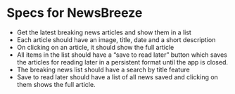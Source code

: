 # Specs for NewsBreeze
* Get the latest breaking news articles and show them in a list <br/>
* Each article should have an image, title, date and a short description <br/>
* On clicking on an article, it should show the full article <br/>
* All items in the list should have a “save to read later” button which saves the articles for reading later in a persistent format until the app is closed. <br/>
* The breaking news list should have a search by title feature <br/>
* Save to read later should have a list of all news saved and clicking on them shows the full article. <br/>
